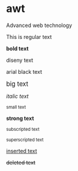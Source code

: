 # awt
Advanced web technology
<html>    <head>        <title>first page</title>    </head>    <body>        <p>This is regular text </p>        <p><b>bold text </b></p>        <p><disney>diseny text </disney></p>       <p><a>arial black text </a></p>         <p><big> big text </big></p>        <p><i> italic text </i></p>        <p><small> small text </small></p>        <p><strong> strong text </strong></p>        <p><sub> subscripted text </sub></p>        <p><sup> superscripted text </sup></p>        <p><ins> inserted text </ins></p>        <p><del> deleted text </del></p>    </body></html>
